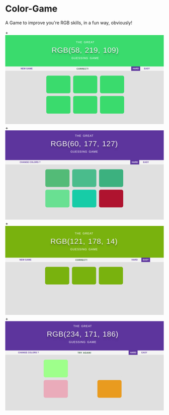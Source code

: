# Color-Game
A Game to improve you're RGB skills, in a fun way, obviously!

+![RGB](Game-1.png?raw=true "RGB is fun!")
+![RGB](Game-2.png?raw=true "RGB is fun!")
+![RGB](Game-3.png?raw=true "RGB is fun!")
+![RGB](Game-4.png?raw=true "RGB is fun!")

